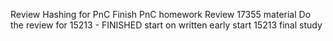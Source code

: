 Review Hashing for PnC
	Finish PnC homework
Review 17355 material
Do the review for 15213 - FINISHED
start on written early
start 15213 final study

